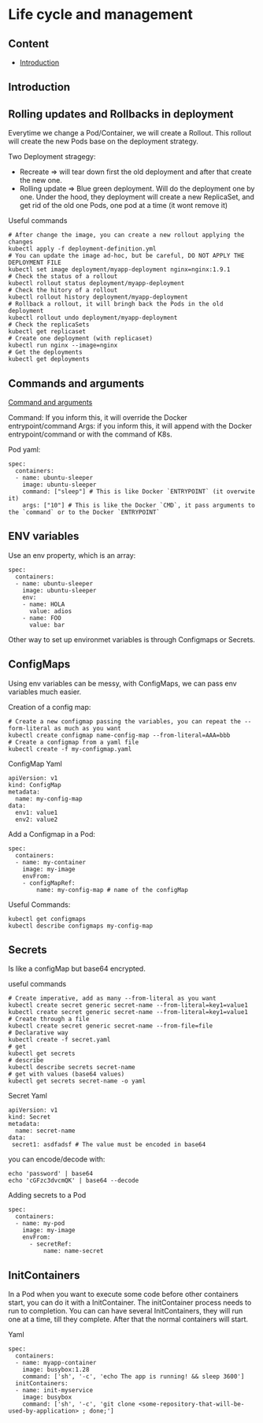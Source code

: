 # Life cycle and management

## Content

<!-- toc -->

- [Introduction](#introduction)

<!-- tocstop -->

## Introduction


## Rolling updates and Rollbacks in deployment

Everytime we change a Pod/Container, we will create a Rollout. This rollout will create the new Pods base on the deployment strategy.

Two Deployment stragegy:
- Recreate => will tear down first the old deployment and after that create the new one.
- Rolling update => Blue green deployment. Will do the deployment one by one. Under the hood, they deployment will create a new ReplicaSet, and get rid of the old one Pods, one pod at a time (it wont remove it)

Useful commands
```
# After change the image, you can create a new rollout applying the changes 
kubectl apply -f deployment-definition.yml
# You can update the image ad-hoc, but be careful, DO NOT APPLY THE DEPLOYMENT FILE
kubectl set image deployment/myapp-deployment nginx=nginx:1.9.1
# Check the status of a rollout
kubectl rollout status deployment/myapp-deployment
# Check the hitory of a rollout
kubectl rollout history deployment/myapp-deployment
# Rollback a rollout, it will bringh back the Pods in the old deployment
kubectl rollout undo deployment/myapp-deployment
# Check the replicaSets
kubectl get replicaset
# Create one deployment (with replicaset)
kubectl run nginx --image=nginx
# Get the deployments
kubectl get deployments
```

## Commands and arguments
[Command and arguments](https://kubernetes.io/docs/tasks/inject-data-application/define-command-argument-container/#use-environment-variables-to-define-arguments)

Command: If you inform this, it will override the Docker entrypoint/command
Args: if you inform this, it will append with the Docker entrypoint/command or with the command of K8s.

Pod yaml:
```
spec:
  containers:
  - name: ubuntu-sleeper
    image: ubuntu-sleeper
    command: ["sleep"] # This is like Docker `ENTRYPOINT` (it overwite it)
    args: ["10"] # This is like the Docker `CMD`, it pass arguments to the `command` or to the Docker `ENTRYPOINT` 
```

## ENV variables

Use an env property, which is an array:
```
spec:
  containers:
  - name: ubuntu-sleeper
    image: ubuntu-sleeper
    env:
    - name: HOLA
      value: adios 
    - name: FOO
      value: bar 
```

Other way to set up environmet variables is through Configmaps or Secrets.

## ConfigMaps
Using env variables can be messy, with ConfigMaps, we can pass env variables much easier.

Creation of a config map:
```
# Create a new configmap passing the variables, you can repeat the --form-literal as much as you want
kubectl create configmap name-config-map --from-literal=AAA=bbb
# Create a configmap from a yaml file
kubectl create -f my-configmap.yaml
```

ConfigMap Yaml
```
apiVersion: v1
kind: ConfigMap
metadata:
  name: my-config-map
data:
  env1: value1
  env2: value2
```

Add a Configmap in a Pod:
```
spec:
  containers:
  - name: my-container
    image: my-image
    envFrom:
    - configMapRef:
        name: my-config-map # name of the configMap
```

Useful Commands:
```
kubectl get configmaps
kubectl describe configmaps my-config-map
```


## Secrets
Is like a configMap but base64 encrypted.

useful commands
```
# Create imperative, add as many --from-literal as you want
kubectl create secret generic secret-name --from-literal=key1=value1
kubectl create secret generic secret-name --from-literal=key1=value1
# Create through a file
kubectl create secret generic secret-name --from-file=file
# Declarative way
kubectl create -f secret.yaml
# get
kubectl get secrets
# describe
kubectl describe secrets secret-name
# get with values (base64 values)
kubectl get secrets secret-name -o yaml
```


Secret Yaml
```
apiVersion: v1
kind: Secret
metadata:
  name: secret-name
data:
 secret1: asdfadsf # The value must be encoded in base64
```

you can encode/decode with:
```
echo 'password' | base64
echo 'cGFzc3dvcmQK' | base64 --decode
```

Adding secrets to a Pod
```
spec:
  containers:
  - name: my-pod
    image: my-image
    envFrom:
      - secretRef:
          name: name-secret
```

## InitContainers
In a Pod when you want to execute some code before other containers start, you can do it with a InitContainer.
The initContainer process needs to run to completion.
You can can have several InitContainers, they will run one at a time, till they complete.
After that the normal containers will start.

Yaml
```
spec:
  containers:
  - name: myapp-container
    image: busybox:1.28
    command: ['sh', '-c', 'echo The app is running! && sleep 3600']
  initContainers:
  - name: init-myservice
    image: busybox
    command: ['sh', '-c', 'git clone <some-repository-that-will-be-used-by-application> ; done;']

```
